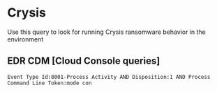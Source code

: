 # Crysis

Use this query to look for running Crysis ransomware behavior in the environment

## EDR CDM [Cloud Console queries]

```
Event Type Id:8001-Process Activity AND Disposition:1 AND Process Command Line Token:mode con
```
